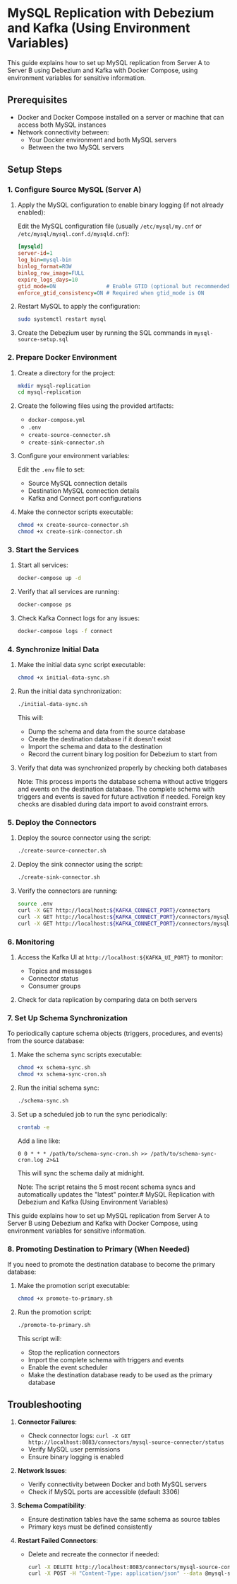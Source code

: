 # MySQL Replication with Debezium and Kafka (Using Environment Variables)

This guide explains how to set up MySQL replication from Server A to Server B using Debezium and Kafka with Docker Compose, using environment variables for sensitive information.

## Prerequisites

- Docker and Docker Compose installed on a server or machine that can access both MySQL instances
- Network connectivity between:
  - Your Docker environment and both MySQL servers
  - Between the two MySQL servers

## Setup Steps

### 1. Configure Source MySQL (Server A)

1. Apply the MySQL configuration to enable binary logging (if not already enabled):

   Edit the MySQL configuration file (usually `/etc/mysql/my.cnf` or `/etc/mysql/mysql.conf.d/mysqld.cnf`):

   ```ini
   [mysqld]
   server-id=1
   log_bin=mysql-bin
   binlog_format=ROW
   binlog_row_image=FULL
   expire_logs_days=10
   gtid_mode=ON                # Enable GTID (optional but recommended)
   enforce_gtid_consistency=ON # Required when gtid_mode is ON
   ```

2. Restart MySQL to apply the configuration:

   ```bash
   sudo systemctl restart mysql
   ```

3. Create the Debezium user by running the SQL commands in `mysql-source-setup.sql`

### 2. Prepare Docker Environment

1. Create a directory for the project:

   ```bash
   mkdir mysql-replication
   cd mysql-replication
   ```

2. Create the following files using the provided artifacts:
   - `docker-compose.yml`
   - `.env`
   - `create-source-connector.sh`
   - `create-sink-connector.sh`

3. Configure your environment variables:

   Edit the `.env` file to set:
   - Source MySQL connection details
   - Destination MySQL connection details
   - Kafka and Connect port configurations

4. Make the connector scripts executable:

   ```bash
   chmod +x create-source-connector.sh
   chmod +x create-sink-connector.sh
   ```

### 3. Start the Services

1. Start all services:

   ```bash
   docker-compose up -d
   ```

2. Verify that all services are running:

   ```bash
   docker-compose ps
   ```

3. Check Kafka Connect logs for any issues:

   ```bash
   docker-compose logs -f connect
   ```

### 4. Synchronize Initial Data

1. Make the initial data sync script executable:

   ```bash
   chmod +x initial-data-sync.sh
   ```

2. Run the initial data synchronization:

   ```bash
   ./initial-data-sync.sh
   ```

   This will:
   - Dump the schema and data from the source database
   - Create the destination database if it doesn't exist
   - Import the schema and data to the destination
   - Record the current binary log position for Debezium to start from

3. Verify that data was synchronized properly by checking both databases

   Note: This process imports the database schema without active triggers and events on the destination database. The complete schema with triggers and events is saved for future activation if needed. Foreign key checks are disabled during data import to avoid constraint errors.

### 5. Deploy the Connectors

1. Deploy the source connector using the script:

   ```bash
   ./create-source-connector.sh
   ```

2. Deploy the sink connector using the script:

   ```bash
   ./create-sink-connector.sh
   ```

3. Verify the connectors are running:

   ```bash
   source .env
   curl -X GET http://localhost:${KAFKA_CONNECT_PORT}/connectors
   curl -X GET http://localhost:${KAFKA_CONNECT_PORT}/connectors/mysql-source-connector/status
   curl -X GET http://localhost:${KAFKA_CONNECT_PORT}/connectors/mysql-sink-connector/status
   ```

### 6. Monitoring

1. Access the Kafka UI at `http://localhost:${KAFKA_UI_PORT}` to monitor:
   - Topics and messages
   - Connector status
   - Consumer groups

2. Check for data replication by comparing data on both servers


### 7. Set Up Schema Synchronization

To periodically capture schema objects (triggers, procedures, and events) from the source database:

1. Make the schema sync scripts executable:

   ```bash
   chmod +x schema-sync.sh
   chmod +x schema-sync-cron.sh
   ```

2. Run the initial schema sync:

   ```bash
   ./schema-sync.sh
   ```

3. Set up a scheduled job to run the sync periodically:

   ```bash
   crontab -e
   ```

   Add a line like:

   ```
   0 0 * * * /path/to/schema-sync-cron.sh >> /path/to/schema-sync-cron.log 2>&1
   ```

   This will sync the schema daily at midnight.

   Note: The script retains the 5 most recent schema syncs and automatically updates the "latest" pointer.# MySQL Replication with Debezium and Kafka (Using Environment Variables)

This guide explains how to set up MySQL replication from Server A to Server B using Debezium and Kafka with Docker Compose, using environment variables for sensitive information.


### 8. Promoting Destination to Primary (When Needed)

If you need to promote the destination database to become the primary database:

1. Make the promotion script executable:

   ```bash
   chmod +x promote-to-primary.sh
   ```

2. Run the promotion script:

   ```bash
   ./promote-to-primary.sh
   ```

   This script will:
   - Stop the replication connectors
   - Import the complete schema with triggers and events
   - Enable the event scheduler
   - Make the destination database ready to be used as the primary database

## Troubleshooting

1. **Connector Failures**:
   - Check connector logs: `curl -X GET http://localhost:8083/connectors/mysql-source-connector/status`
   - Verify MySQL user permissions
   - Ensure binary logging is enabled

2. **Network Issues**:
   - Verify connectivity between Docker and both MySQL servers
   - Check if MySQL ports are accessible (default 3306)

3. **Schema Compatibility**:
   - Ensure destination tables have the same schema as source tables
   - Primary keys must be defined consistently

4. **Restart Failed Connectors**:
   - Delete and recreate the connector if needed:
     ```bash
     curl -X DELETE http://localhost:8083/connectors/mysql-source-connector
     curl -X POST -H "Content-Type: application/json" --data @mysql-source-connector.json http://localhost:8083/connectors
     ```
